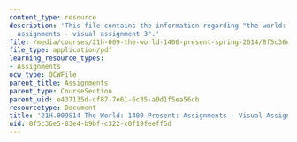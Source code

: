 ```yaml
---
content_type: resource
description: 'This file contains the information regarding "the world: 1400-present:
  assignments - visual assignment 3".'
file: /media/courses/21h-009-the-world-1400-present-spring-2014/8f5c36e583e4b9bfc322c0f19feeff5d_MIT21H_009S14_VisualAsign3.pdf
file_type: application/pdf
learning_resource_types:
- Assignments
ocw_type: OCWFile
parent_title: Assignments
parent_type: CourseSection
parent_uid: e437135d-cf87-7e61-6c35-a0d1f5ea56cb
resourcetype: Document
title: '21H.009S14 The World: 1400-Present: Assignments - Visual Assignment 3'
uid: 8f5c36e5-83e4-b9bf-c322-c0f19feeff5d
---
```

